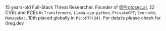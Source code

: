 15 years-old Full-Stack Threat Researcher. Founder of [@Protosec.ai](https://protosec.ai), 22 CVEs and RCEs in `Transformers`, `Llama-cpp-python`, `PrivateGPT`; `Evernote`, `Managebac`, 10th placed globally in `PicoCTF(24)`. For details please check for 0reg.dev
